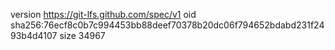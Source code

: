 version https://git-lfs.github.com/spec/v1
oid sha256:76ecf8c0b7c994453bb88deef70378b20dc06f794652bdabd231f2493b4d4107
size 34967
